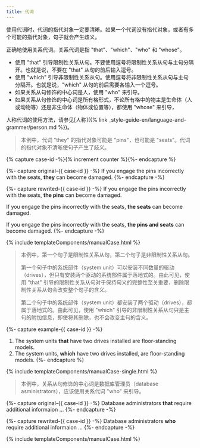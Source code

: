 ```yaml
---
title: 代词
---
```


使用代词时，代词的指代对象一定要清晰。如果一个代词没有指代对象，或者有多个可能的指代对象，句子就会产生歧义。

正确地使用关系代词。关系代词是指 "that"、"which"、"who" 和 "whose"。

- 使用 "that" 引导限制性关系从句。不要使用逗号将限制性关系从句与主句分隔开。也就是说，不要在 "that" 从句的前后输入逗号。
- 使用 "which" 引导非限制性关系从句。使用逗号将非限制性关系从句与主句分隔开。也就是说，"which" 从句的前后需要各输入一个逗号。
- 如果关系从句修饰的中心词是人，使用 "who" 来引导。
- 如果关系从句修饰的中心词是所有格形式，不论所有格中的物主是生命体（人或动物等）还是非生命体（物体或位置等），都使用 "whose" 来引导，

人称代词的使用方法，请参见[人称]({% link _style-guide-en/language-and-grammer/person.md %})。

> 本例中，代词 "they" 的指代对象可能是 "pins"，也可能是 "seats"。代词的指代对象不清晰使句子产生了歧义。

{% capture case-id -%}{% increment counter %}{%- endcapture %}

{%- capture original-{{ case-id }} -%}
If you engage the pins incorrectly with the seats, **they** can become damaged.
{%- endcapture -%}

{%- capture rewrited-{{ case-id }} -%}
If you engage the pins incorrectly with the seats, **the pins** can become damaged.

If you engage the pins incorrectly with the seats, **the seats** can become damaged.

If you engage the pins incorrectly with the seats, **the pins and seats** can become damaged.
{%- endcapture -%}

{% include templateComponents/manualCase.html %}

> 本例中，第一个句子是限制性关系从句，第二个句子是非限制性关系从句。
> 
> 第一个句子中的系统部件（system unit）可以安装不同数量的驱动（drives），但只有安装两个驱动的系统部件属于落地式的。由此可见，使用 "that" 引导的限制性关系从句对于保持句义的完整性至关重要，删除限制性关系从句会改变整个句子的含义。
> 
> 第二个句子中的系统部件（system unit）都安装了两个驱动（drives），都属于落地式的。由此可见，使用 "which" 引导的非限制性关系从句只是主句的附加信息，即使将其删除，也不会改变主句的含义。

{%- capture example-{{ case-id }} -%}
1. The system units **that** have two drives installed are floor-standing models.
2. The system units, **which** have two drives installed, are floor-standing models.
{%- endcapture %}

{% include templateComponents/manualCase-single.html %}

> 本例中，关系从句修饰的中心词是数据库管理员（database asministrators），应该使用关系代词 "who" 来引导。

{%- capture original-{{ case-id }} -%}
Database administrators **that** require additional informaion ...
{%- endcapture -%}

{%- capture rewrited-{{ case-id }} -%}
Database administrators **who** require additional informaion ...
{%- endcapture -%}

{% include templateComponents/manualCase.html %}
